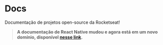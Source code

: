 # Docs

Documentação de projetos open-source da Rocketseat!

> **A documentação de React Native mudou e agora está em um novo domínio, disponível [nesse link](http://react-native.rocketseat.dev/).**
